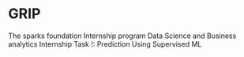 # GRIP
The sparks foundation Internship program
Data Science and Business analytics Internship
Task !: Prediction Using Supervised ML
